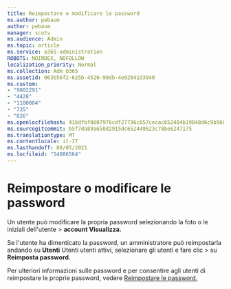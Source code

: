 ```yaml
---
title: Reimpostare o modificare le password
ms.author: pebaum
author: pebaum
manager: scotv
ms.audience: Admin
ms.topic: article
ms.service: o365-administration
ROBOTS: NOINDEX, NOFOLLOW
localization_priority: Normal
ms.collection: Adm_O365
ms.assetid: 063b56f2-625b-4520-99db-4e92941d3940
ms.custom:
- "9002291"
- "4428"
- "1100004"
- "735"
- "826"
ms.openlocfilehash: 416dfbf8607976cdf27736c057cecac652484b19848d6c9b9680e265394819b3
ms.sourcegitcommit: b5f7da89a650d2915dc652449623c78be6247175
ms.translationtype: MT
ms.contentlocale: it-IT
ms.lasthandoff: 08/05/2021
ms.locfileid: "54086564"
---
```

# <a name="reset-or-change-passwords"></a>Reimpostare o modificare le password

Un utente può modificare la propria password selezionando la foto o le iniziali dell'utente > **account Visualizza.**
  
Se l'utente ha dimenticato la password, un amministratore può reimpostarla andando su **Utenti** Utenti utenti attivi, selezionare gli utenti e fare clic  >  [](https://portal.office.com/adminportal/home#/users)su **Reimposta password.**
  
Per ulteriori informazioni sulle password e per consentire agli utenti di reimpostare le proprie password, vedere [Reimpostare le password.](/microsoft-365/admin/add-users/reset-passwords)
